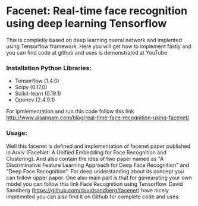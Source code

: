 # Facenet: Real-time face recognition using deep learning Tensorflow 

This is completly based on deep learning nueral network and implented using Tensorflow framework. Here you will get how to implement fastly and you can find code at github and uses is demonstrated at YouTube.

### Installation Python Libraries:

- Tensorflow (1.4.0)
- Scipy (0.17.0)
- Scikit-learn (0.19.1)
- Opencv (2.4.9.1)

For ipmlementation and run this code follow this link http://www.aisangam.com/blog/real-time-face-recognition-using-facenet/

### Usage:

Well this facenet is defined and implementation of facenet paper published in Arxiv (FaceNet: A Unified Embedding for Face Recognition and Clustering). And also contain the idea of two paper named as "A Discriminative Feature Learning Approach for Deep Face Recognition" and "Deep Face Recognition". For deep understanding about its concept you can follow upper paper. One also main part is that for genearating your own model you can follow this link Face Recognition using Tensorflow. David Sandberg (https://github.com/davidsandberg/facenet) have nicely implemnted you can also find it on Github for complete code and uses.

